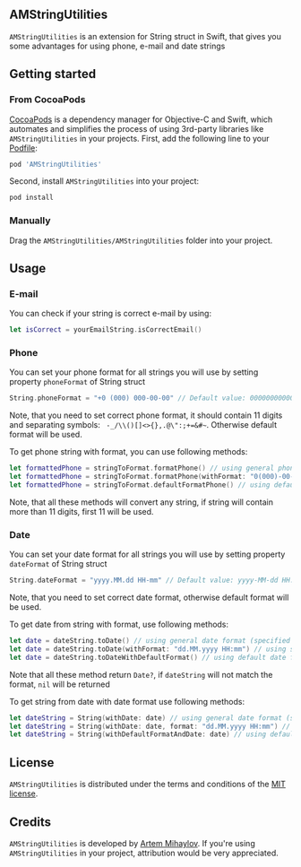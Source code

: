 ## AMStringUtilities

`AMStringUtilities` is an extension for String struct in Swift, that gives you some advantages for using phone, e-mail and date strings

## Getting started

### From CocoaPods

[CocoaPods](http://cocoapods.org) is a dependency manager for Objective-C and Swift, which automates and simplifies the process of using 3rd-party libraries like `AMStringUtilities` in your projects. First, add the following line to your [Podfile](http://guides.cocoapods.org/using/using-cocoapods.html):

```ruby
pod 'AMStringUtilities'
```

Second, install `AMStringUtilities` into your project:

```ruby
pod install
```

### Manually

Drag the `AMStringUtilities/AMStringUtilities` folder into your project.

## Usage

### E-mail

You can check if your string is correct e-mail by using:

```Swift
let isCorrect = yourEmailString.isCorrectEmail()
```
### Phone

You can set your phone format for all strings you will use by setting property ```phoneFormat``` of String struct

```Swift
String.phoneFormat = "+0 (000) 000-00-00" // Default value: 00000000000
```
Note, that you need to set correct phone format, it should contain 11 digits and separating symbols: ``` -_/\\()[]<>{},.@\":;+=&#~```. Otherwise default format will be used.

To get phone string with format, you can use following methods:
```Swift
let formattedPhone = stringToFormat.formatPhone() // using general phone format (specified in String.phoneFormat)
let formattedPhone = stringToFormat.formatPhone(withFormat: "0(000)-00-00-000") // using specific phone format
let formattedPhone = stringToFormat.defaultFormatPhone() // using default phone format
```
Note, that all these methods will convert any string, if string will contain more than 11 digits, first 11 will be used.

### Date

You can set your date format for all strings you will use by setting property ```dateFormat``` of String struct
```Swift
String.dateFormat = "yyyy.MM.dd HH-mm" // Default value: yyyy-MM-dd HH:mm
```
Note, that you need to set correct date format, otherwise default format will be used.

To get date from string with format, use following methods:
```Swift
let date = dateString.toDate() // using general date format (specified in String.dateFormat)
let date = dateString.toDate(withFormat: "dd.MM.yyyy HH:mm") // using specific date format
let date = dateString.toDateWithDefaultFormat() // using default date format
```
Note that all these method return ```Date?```, if ```dateString``` will not match the format, ```nil``` will be returned

To get string from date with date format use following methods:
```Swift
let dateString = String(withDate: date) // using general date format (specified in String.dateFormat)
let dateString = String(withDate: date, format: "dd.MM.yyyy HH:mm") // using specific date format
let dateString = String(withDefaultFormatAndDate: date) // using default date format
```

## License

`AMStringUtilities` is distributed under the terms and conditions of the [MIT license](https://github.com/MihaylovArtem/AMStringUtilities/blob/master/LICENSE.txt).

## Credits

`AMStringUtilities` is developed by [Artem Mihaylov](http://mihaylovartem.ru).
If you're using `AMStringUtilities` in your project, attribution would be very appreciated.
